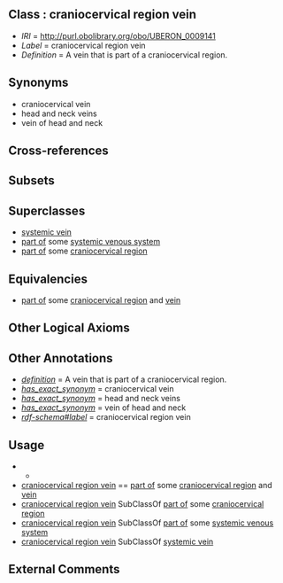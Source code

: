
## Class : craniocervical region vein

 * *IRI* = http://purl.obolibrary.org/obo/UBERON_0009141
 * *Label* = craniocervical region vein
 * *Definition* = A vein that is part of a craniocervical region.

## Synonyms

 * craniocervical vein
 * head and neck veins
 * vein of head and neck

## Cross-references


## Subsets


## Superclasses

 * [systemic vein](../../UBERON/40/UBERON_0013140.md)
 * [part of](../../BFO/50/BFO_0000050.md) some [systemic venous system](../../UBERON/81/UBERON_0004581.md)
 * [part of](../../BFO/50/BFO_0000050.md) some [craniocervical region](../../UBERON/11/UBERON_0007811.md)

## Equivalencies

 * [part of](../../BFO/50/BFO_0000050.md) some [craniocervical region](../../UBERON/11/UBERON_0007811.md) and [vein](../../UBERON/38/UBERON_0001638.md)

## Other Logical Axioms


## Other Annotations

 * *[definition](../../IAO/15/IAO_0000115.md)* = A vein that is part of a craniocervical region.
 * *[has_exact_synonym](../../ym/oboInOwl#hasExactSynonym.md)* = craniocervical vein
 * *[has_exact_synonym](../../ym/oboInOwl#hasExactSynonym.md)* = head and neck veins
 * *[has_exact_synonym](../../ym/oboInOwl#hasExactSynonym.md)* = vein of head and neck
 * *[rdf-schema#label](../../el/rdf-schema#label.md)* = craniocervical region vein

## Usage

 * -
 * [craniocervical region vein](../../UBERON/41/UBERON_0009141.md) == [part of](../../BFO/50/BFO_0000050.md) some [craniocervical region](../../UBERON/11/UBERON_0007811.md) and [vein](../../UBERON/38/UBERON_0001638.md)
 * [craniocervical region vein](../../UBERON/41/UBERON_0009141.md) SubClassOf [part of](../../BFO/50/BFO_0000050.md) some [craniocervical region](../../UBERON/11/UBERON_0007811.md)
 * [craniocervical region vein](../../UBERON/41/UBERON_0009141.md) SubClassOf [part of](../../BFO/50/BFO_0000050.md) some [systemic venous system](../../UBERON/81/UBERON_0004581.md)
 * [craniocervical region vein](../../UBERON/41/UBERON_0009141.md) SubClassOf [systemic vein](../../UBERON/40/UBERON_0013140.md)

## External Comments

